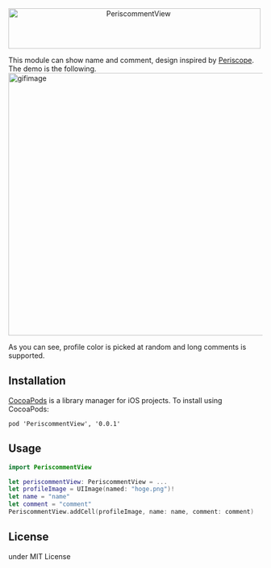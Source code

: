 <a align="center">
<img src="https://dl.dropboxusercontent.com/u/32240968/periscommentView.png" alt="PeriscommentView" width="500" height="80">
</p>

This module can show name and comment, design inspired by [Periscope](http://periscope.tv).
The demo is the following.
<img src="https://dl.dropboxusercontent.com/u/32240968/periscommentViewDemo.gif" alt="gifimage" width="628" height="520">

As you can see, profile color is picked at random and long comments is supported.

## Installation
[CocoaPods](http://cocoapods.org) is a library manager for iOS projects. To install using CocoaPods:
```
pod 'PeriscommentView', '0.0.1'
```

## Usage
``` swift
import PeriscommentView

let periscommentView: PeriscommentView = ...
let profileImage = UIImage(named: "hoge.png")!
let name = "name"
let comment = "comment"
PeriscommentView.addCell(profileImage, name: name, comment: comment)
```

## License
under MIT License
